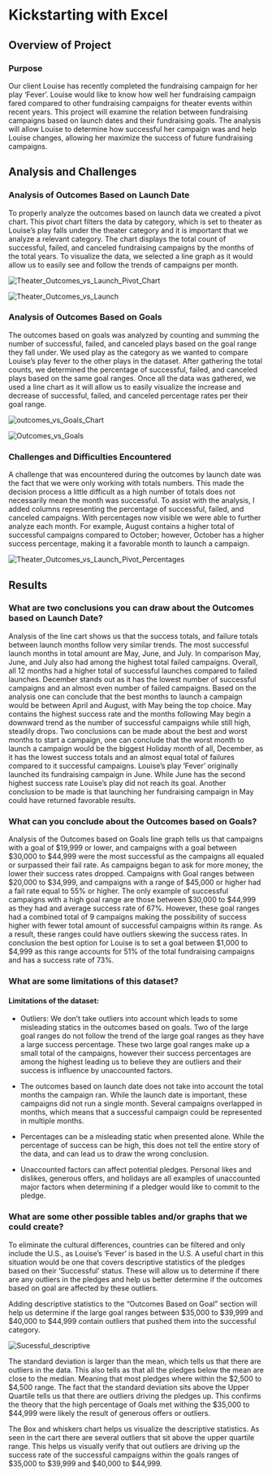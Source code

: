 # Kickstarting with Excel

## Overview of Project

### Purpose
	
Our client Louise has recently completed the fundraising campaign for her play ‘Fever’. Louise would like to know how well her fundraising campaign fared compared to other fundraising campaigns for theater events within recent years. This project will examine the relation between fundraising campaigns based on launch dates and their fundraising goals. The analysis will allow Louise to determine how successful her campaign was and help Louise changes, allowing her maximize the success of future fundraising campaigns.

## Analysis and Challenges

### Analysis of Outcomes Based on Launch Date

To properly analyze the outcomes based on launch data we created a pivot chart. This pivot chart filters the data by category, which is set to theater as Louise’s play falls under the theater category and it is important that we analyze a relevant category. The chart displays the total count of successful, failed, and canceled fundraising campaigns by the months of the total years. To visualize the data, we selected a line graph as it would allow us to easily see and follow the trends of campaigns per month.

![Theater_Outcomes_vs_Launch_Pivot_Chart](https://github.com/JoseEspinosaTello/kickstarter-analysis/blob/main/Recources/Theater_Outcomes_vs_Launch_Pivot_Chart.png?raw=true)

![Theater_Outcomes_vs_Launch](https://github.com/JoseEspinosaTello/kickstarter-analysis/blob/main/Recources/Theater_Outcomes_vs_Launch.png?raw=true)

### Analysis of Outcomes Based on Goals

The outcomes based on goals was analyzed by counting and summing the number of successful, failed, and canceled plays based on the goal range they fall under. We used play as the category as we wanted to compare Louise’s play fever to the other plays in the dataset. After gathering the total counts, we determined the percentage of successful, failed, and canceled plays based on the same goal ranges. Once all the data was gathered, we used a line chart as it will allow us to easily visualize the increase and decrease of successful, failed, and canceled percentage rates per their goal range.

![outcomes_vs_Goals_Chart](https://github.com/JoseEspinosaTello/kickstarter-analysis/blob/main/Recources/outcomes_vs_Goals_Chart.png?raw=true)

![Outcomes_vs_Goals](https://github.com/JoseEspinosaTello/kickstarter-analysis/blob/main/Recources/Outcomes_vs_Goals.png?raw=true)

### Challenges and Difficulties Encountered

A challenge that was encountered during the outcomes by launch date was the fact that we were only working with totals numbers. This made the decision process a little difficult as a high number of totals does not necessarily mean the month was successful. To assist with the analysis, I added columns representing the percentage of successful, failed, and canceled campaigns. With percentages now visible we were able to further analyze each month. For example, August contains a higher total of successful campaigns compared to October; however, October has a higher success percentage, making it a favorable month to launch a campaign.  

![Theater_Outcomes_vs_Launch_Pivot_Percentages](https://github.com/JoseEspinosaTello/kickstarter-analysis/blob/main/Recources/Theater_Outcomes_vs_Launch_Pivot_Percentages.png?raw=true)


## Results

### What are two conclusions you can draw about the Outcomes based on Launch Date?

Analysis of the line cart shows us that the success totals, and failure totals between launch months follow very similar trends. The most successful launch months in total amount are May, June, and July. In comparison May, June, and July also had among the highest total failed campaigns. Overall, all 12 months had a higher total of successful launches compared to failed launches. December stands out as it has the lowest number of successful campaigns and an almost even number of failed campaigns. Based on the analysis one can conclude that the best months to launch a campaign would be between April and August, with May being the top choice. May contains the highest success rate and the months following May begin a downward trend as the number of successful campaigns while still high, steadily drops. Two conclusions can be made about the best and worst months to start a campaign, one can conclude that the worst month to launch a campaign would be the biggest Holiday month of all, December, as it has the lowest success totals and an almost equal total of failures compared to it successful campaigns. Louise’s play ‘Fever’ originally launched its fundraising campaign in June. While June has the second highest success rate Louise’s play did not reach its goal. Another conclusion to be made is that launching her fundraising campaign in May could have returned favorable results. 

### What can you conclude about the Outcomes based on Goals?

Analysis of the Outcomes based on Goals line graph tells us that campaigns with a goal of $19,999 or lower, and campaigns with a goal between $30,000 to $44,999 were the most successful as the campaigns all equaled or surpassed their fail rate. As campaigns began to ask for more money, the lower their success rates dropped. Campaigns with Goal ranges between $20,000 to $34,999, and campaigns with a range of $45,000 or higher had a fail rate equal to 55% or higher. The only example of successful campaigns with a high goal range are those between $30,000 to $44,999 as they had and average success rate of 67%. However, these goal ranges had a combined total of 9 campaigns making the possibility of success higher with fewer total amount of successful campaigns within its range. As a result, these ranges could have outliers skewing the success rates. In conclusion the best option for Louise is to set a goal between $1,000 to $4,999 as this range accounts for 51% of the total fundraising campaigns and has a success rate of 73%.

### What are some limitations of this dataset?

#### Limitations of the dataset:

- Outliers: We don’t take outliers into account which leads to some misleading statics in the outcomes based on goals. Two of the large goal ranges do not follow the trend of the large goal ranges as they have a large success percentage. These two large goal ranges make up a small total of the campaigns, however their success percentages are among the highest leading us to believe they are outliers and their success is influence by unaccounted factors.

- The outcomes based on launch date does not take into account the total months the campaign ran. While the launch date is important, these campaigns did not run a single month. Several campaigns overlapped in months, which means that a successful campaign could be represented in multiple months.

- Percentages can be a misleading static when presented alone. While the percentage of success can be high, this does not tell the entire story of the data, and can lead us to draw the wrong conclusion.

- Unaccounted factors can affect potential pledges. Personal likes and dislikes, generous offers, and holidays are all examples of unaccounted major factors when determining if a pledger would like to commit to the pledge. 

### What are some other possible tables and/or graphs that we could create?

To eliminate the cultural differences, countries can be filtered and only include the U.S., as Louise’s ‘Fever’ is based in the U.S. A useful chart in this situation would be one that covers descriptive statistics of the pledges based on their ‘Successful’ status. These will allow us to determine if there are any outliers in the pledges and help us better determine if the outcomes based on goal are affected by these outliers.

Adding descriptive statistics to the “Outcomes Based on Goal” section will help us determine if the large goal ranges between $35,000 to $39,999 and $40,000 to $44,999 contain outliers that pushed them into the successful category.

![Sucessful_descriptive](https://github.com/JoseEspinosaTello/kickstarter-analysis/blob/main/Recources/Sucessful_descriptive.png?raw=true)

The standard deviation is larger than the mean, which tells us that there are outliers in the data. This also tells as that all the pledges below the mean are close to the median. Meaning that most pledges where within the $2,500 to $4,500 range. The fact that the standard deviation sits above the Upper Quartile tells us that there are outliers driving the pledges up. This confirms the theory that the high percentage of Goals met withing the $35,000 to $44,999 were likely the result of generous offers or outliers. 

The Box and whiskers chart helps us visualize the descriptive statistics. As seen in the cart there are several outliers that sit above the upper quartile range. This helps us visually verify that out outliers are driving up the success rate of the successful campaigns within the goals ranges of $35,000 to $39,999 and $40,000 to $44,999.

